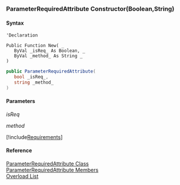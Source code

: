 ﻿### ParameterRequiredAttribute Constructor(Boolean,String)

#### Syntax

```vbnet
'Declaration

Public Function New( _
   ByVal _isReq_ As Boolean, _
   ByVal _method_ As String _
)
```

```csharp
public ParameterRequiredAttribute( 
   bool _isReq_,
   string _method_
)
```

#### Parameters

_isReq_

_method_

[!include[Requirements](../partials/requirements.md)]

#### Reference

[ParameterRequiredAttribute Class](fcSDK~FChoice.Foundation.Clarify.Attributes.ParameterRequiredAttribute.md)  
[ParameterRequiredAttribute Members](fcSDK~FChoice.Foundation.Clarify.Attributes.ParameterRequiredAttribute_members.md)  
[Overload List](fcSDK~FChoice.Foundation.Clarify.Attributes.ParameterRequiredAttribute~_ctor.md)